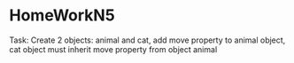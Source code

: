 # HomeWorkN5
Task: Create 2 objects: animal and cat, add move property to animal object, cat object must inherit move property from object animal